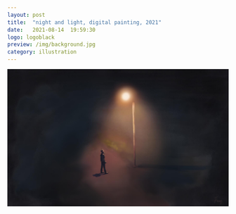 ```yaml
---
layout: post
title:  "night and light, digital painting, 2021"
date:   2021-08-14  19:59:30
logo: logoblack
preview: /img/background.jpg
category: illustration
---
```


![night and light](/img/background.jpg) 


